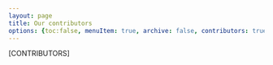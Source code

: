 ```yaml
---
layout: page
title: Our contributors
options: {toc:false, menuItem: true, archive: false, contributors: true}
---
```


[CONTRIBUTORS]
